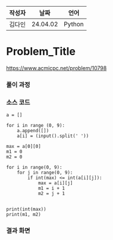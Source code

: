 | 작성자  |   날짜   | 언어    |
| ------- | --------- | ------- |
| 김다인    | 24.04.02  | Python  |

# Problem_Title

https://www.acmicpc.net/problem/10798
  

### 풀이 과정  



### 소스 코드

```
a = []

for i in range (0, 9):
    a.append([])
    a[i] = (input().split(' '))

max = a[0][0]
m1 = 0
m2 = 0

for i in range(0, 9):
    for j in range(0, 9):
        if int(max) <= int(a[i][j]):
            max = a[i][j]
            m1 = i + 1
            m2 = j + 1
            

print(int(max))
print(m1, m2)
```

### 결과 화면
